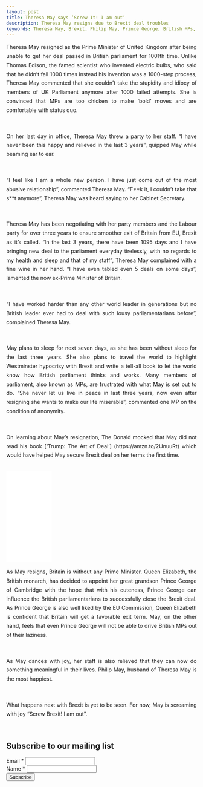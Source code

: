 ```yaml
---
layout: post
title: Theresa May says ‘Screw It! I am out’ 
description: Theresa May resigns due to Brexit deal troubles 
keywords: Theresa May, Brexit, Philip May, Prince George, British MPs, Britain Parliament, Brexit deal
---
```

<p style="text-align: justify;line-height: 1.7">
Theresa May resigned as the Prime Minister of United Kingdom after being unable to get her deal passed in British parliament for 1001th time. Unlike Thomas Edison, the famed scientist who invented electric bulbs, who said that he didn’t fail 1000 times instead his invention was a 1000-step process, Theresa May commented that she couldn’t take the stupidity and idiocy of members of UK Parliament anymore after 1000 failed attempts. She is convinced that MPs are too chicken to make ‘bold’ moves and are comfortable with status quo.  </p> <br />

<p style="text-align: justify;line-height: 1.7">
On her last day in office, Theresa May threw a party to her staff. “I have never been this happy and relieved in the last 3 years”, quipped May while beaming ear to ear. </p> <br />

<p style="text-align: justify;line-height: 1.7">
“I feel like I am a whole new person. I have just come out of the most abusive relationship”, commented Theresa May. “F**k it, I couldn’t take that s**t anymore”, Theresa May was heard saying to her Cabinet Secretary. </p> <br />

<p style="text-align: justify;line-height: 1.7">
Theresa May has been negotiating with her party members and the Labour party for over three years to ensure smoother exit of Britain from EU, Brexit as it’s called. “In the last 3 years, there have been 1095 days and I have bringing new deal to the parliament everyday tirelessly, with no regards to my health and sleep and that of my staff”, Theresa May complained with a fine wine in her hand. “I have even tabled even 5 deals on some days”, lamented the now ex-Prime Minister of Britain. </p> <br />

<p style="text-align: justify;line-height: 1.7">
“I have worked harder than any other world leader in generations but no British leader ever had to deal with such lousy parliamentarians before”, complained Theresa May. </p> <br />

<p style="text-align: justify;line-height: 1.7">
May plans to sleep for next seven days, as she has been without sleep for the last three years. She also plans to travel the world to highlight Westminster hypocrisy with Brexit and write a tell-all book to let the world know how British parliament thinks and works. Many members of parliament, also known as MPs, are frustrated with what May is set out to do. “She never let us live in peace in last three years, now even after resigning she wants to make our life miserable”, commented one MP on the condition of anonymity. </p> <br />

<p style="text-align: justify;line-height: 1.7">
On learning about May’s resignation, The Donald mocked that May did not read his book [‘Trump: The Art of Deal’] (https://amzn.to/2UnuuRt) which would have helped May secure Brexit deal on her terms the first time. </p> <br />

<iframe style="width:120px;height:240px;" marginwidth="0" marginheight="0" scrolling="no" frameborder="0" src="//rcm-na.amazon-adsystem.com/e/cm?ref=tf_til&t=flsterwebsi0b-20&m=amazon&o=15&p=8&l=as1&IS2=1&asins=0399594493&linkId=f330b4257e4373900be7335dfccc8238&bc1=000000&lt1=_blank&fc1=333333&lc1=0066c0&bg1=ffffff&f=ifr">
    </iframe>

<p style="text-align: justify;line-height: 1.7">
As May resigns, Britain is without any Prime Minister. Queen Elizabeth, the British monarch, has decided to appoint her great grandson Prince George of Cambridge with the hope that with his cuteness, Prince George can influence the British parliamentarians to successfully close the Brexit deal. As Prince George is also well liked by the EU Commission, Queen Elizabeth is confident that Britain will get a favorable exit term. May, on the other hand, feels that even Prince George will not be able to drive British MPs out of their laziness. </p> <br />

<p style="text-align: justify;line-height: 1.7">
As May dances with joy, her staff is also relieved that they can now do something meaningful in their lives. Philip May, husband of Theresa May is the most happiest. </p> <br />

<p style="text-align: justify;line-height: 1.7">
What happens next with Brexit is yet to be seen. For now, May is screaming with joy “Screw Brexit! I am out”. </p> <br />


<link href="//cdn-images.mailchimp.com/embedcode/classic-10_7.css" rel="stylesheet" type="text/css">
<style type="text/css">
	#mc_embed_signup{background:#fff; clear:left; font:14px Helvetica,Arial,sans-serif;  width:300px;}
	
</style>  
	 

<link href="//cdn-images.mailchimp.com/embedcode/classic-10_7.css" rel="stylesheet" type="text/css">
<style type="text/css">
	#mc_embed_signup{background:#fff; clear:left; font:14px Helvetica,Arial,sans-serif;  width:300px;}
	/* Add your own Mailchimp form style overrides in your site stylesheet or in this style block.
	   We recommend moving this block and the preceding CSS link to the HEAD of your HTML file. */
</style>  


<form action="https://gmail.us20.list-manage.com/subscribe/post?u=0e628327d496d7cbe86598540&amp;id=801bf936e2" method="post" id="mc-embedded-subscribe-form" name="mc-embedded-subscribe-form" class="validate" target="_blank" novalidate>
    <div id="mc_embed_signup_scroll">
	<h2>Subscribe to our mailing list</h2>
<div class="mc-field-group">
	<label for="mce-EMAIL">Email  <span class="asterisk">*</span>
</label>
	<input type="email" value="" name="EMAIL" class="required email" id="mce-EMAIL">
</div>
<div class="mc-field-group">
	<label for="mce-FNAME">Name  <span class="asterisk">*</span>
</label>
	<input type="text" value="" name="FNAME" class="required" id="mce-FNAME">
</div>
	<div id="mce-responses" class="clear">
		<div class="response" id="mce-error-response" style="display:none"></div>
		<div class="response" id="mce-success-response" style="display:none"></div>
	</div>    
    <div style="position: absolute; left: -5000px;" aria-hidden="true"><input type="text" name="b_0e628327d496d7cbe86598540_801bf936e2" tabindex="-1" value=""></div>
    <div class="clear"><input type="submit" value="Subscribe" name="subscribe" id="mc-embedded-subscribe" class="button"></div>
    </div>
</form>

<script type='text/javascript' src='//s3.amazonaws.com/downloads.mailchimp.com/js/mc-validate.js'></script><script type='text/javascript'>(function($) {window.fnames = new Array(); window.ftypes = new Array();fnames[0]='EMAIL';ftypes[0]='email';fnames[1]='FNAME';ftypes[1]='text';fnames[3]='ADDRESS';ftypes[3]='address';fnames[4]='PHONE';ftypes[4]='phone';fnames[5]='BIRTHDAY';ftypes[5]='birthday';}(jQuery));var $mcj = jQuery.noConflict(true);</script>


<br />


